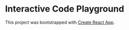 # Interactive Code Playground

This project was bootstrapped with [Create React App](https://github.com/facebook/create-react-app).
